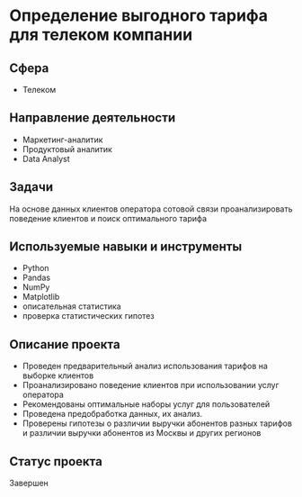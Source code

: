 # Определение выгодного тарифа для телеком компании

## Сфера
* Телеком

## Направление деятельности
* Маркетинг-аналитик
* Продуктовый аналитик
* Data Analyst

## Задачи
На основе данных клиентов оператора сотовой связи проанализировать поведение клиентов и поиск оптимального тарифа

## Используемые навыки и инструменты
* Python 
* Pandas
* NumPy
* Matplotlib
* описательная статистика
* проверка статистических гипотез

## Описание проекта
* Проведен предварительный анализ использования тарифов на выборке клиентов
* Проанализировано поведение клиентов при использовании услуг оператора
* Рекомендованы оптимальные наборы услуг для пользователей
* Проведена предобработка данных, их анализ. 
* Проверены гипотезы о различии выручки абонентов разных тарифов и различии выручки абонентов из Москвы и других регионов

## Статус проекта
Завершен
